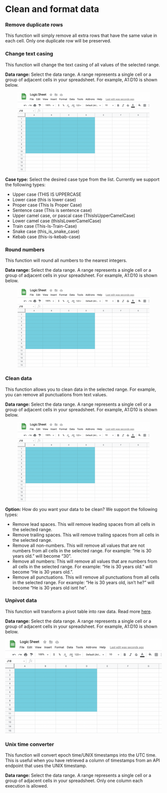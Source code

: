 # Clean and format data

### **Remove duplicate rows**

This function will simply remove all extra rows that have the same value in each cell. Only one duplicate row will be preserved.

### Change text casing

This function will change the text casing of all values of the selected range.

**Data range:** Select the data range. A range represents a single cell or a group of adjacent cells in your spreadsheet. For example, A1:D10 is shown below.

<figure><img src="../.gitbook/assets/image (61).png" alt=""><figcaption></figcaption></figure>

**Case type:** Select the desired case type from the list. Currently we support the following types:

* Upper case (THIS IS UPPERCASE
* Lower case (this is lower case)
* Proper case (This Is Proper Case)
* Sentence case (This is sentence case)
* Upper camel case, or pascal case (ThisIsUpperCamelCase)
* Lower camel case (thisIsLowerCamelCase)
* Train case (This-Is-Train-Case)
* Snake case (this\_is\_snake\_case)
* Kebab case (this-is-kebab-case)

### Round numbers

This function will round all numbers to the nearest integers.

**Data range:** Select the data range. A range represents a single cell or a group of adjacent cells in your spreadsheet. For example, A1:D10 is shown below.

<figure><img src="../.gitbook/assets/image (61).png" alt=""><figcaption></figcaption></figure>

### Clean data

This function allows you to clean data in the selected range. For example, you can remove all punctuations from text values.

**Data range:** Select the data range. A range represents a single cell or a group of adjacent cells in your spreadsheet. For example, A1:D10 is shown below.

<figure><img src="../.gitbook/assets/image (61).png" alt=""><figcaption></figcaption></figure>

**Option:** How do you want your data to be clean? We support the following types:

* Remove lead spaces. This will remove leading spaces from all cells in the selected range.
* Remove trailing spaces. This will remove trailing spaces from all cells in the selected range.
* Remove all non-numbers. This will remove all values that are not numbers from all cells in the selected range. For example: “He is 30 years old.” will become “30”.
* Remove all numbers: This will remove all values that are numbers from all cells in the selected range. For example: “He is 30 years old.” will become “He is 30 years old.”.
* Remove all punctuations. This will remove all punctuations from all cells in the selected range. For example: “He is 30 years old, isn’t he?” will become “He is 30 years old isnt he”.

### Unpivot data

This function will transform a pivot table into raw data. Read more [here](https://docs.tibco.com/pub/spotfire/6.5.1/doc/html/data/data\_unpivoting\_data.htm).

**Data range:** Select the data range. A range represents a single cell or a group of adjacent cells in your spreadsheet. For example, A1:D10 is shown below.

![Data range example in Google Spreadsheets](<../.gitbook/assets/image (4) (4).png>)

### Unix time converter

This function will convert epoch time/UNIX timestamps into the UTC time. This is useful when you have retrieved a column of timestamps from an API endpoint that uses the UNIX timestamp.

**Data range:** Select the data range. A range represents a single cell or a group of adjacent cells in your spreadsheet. Only one column each execution is allowed.

